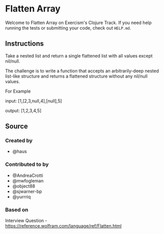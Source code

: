 # Flatten Array

Welcome to Flatten Array on Exercism's Clojure Track.
If you need help running the tests or submitting your code, check out `HELP.md`.

## Instructions

Take a nested list and return a single flattened list with all values except nil/null.

The challenge is to write a function that accepts an arbitrarily-deep nested list-like structure and returns a flattened structure without any nil/null values.

For Example

input: [1,[2,3,null,4],[null],5]

output: [1,2,3,4,5]

## Source

### Created by

- @haus

### Contributed to by

- @AndreaCrotti
- @mwfogleman
- @object88
- @sjwarner-bp
- @yurrriq

### Based on

Interview Question - https://reference.wolfram.com/language/ref/Flatten.html